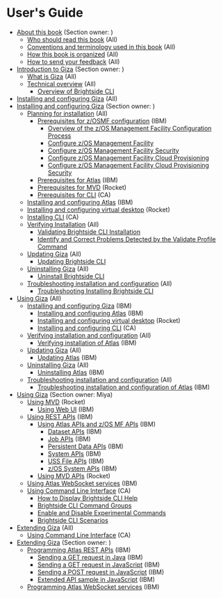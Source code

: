 # User's Guide

-   [About this book](topics/aboutthisbook.md) (Section owner: )
    - [Who should read this book](topics/whoread.md) (All)
    - [Conventions and terminology used in this book](topics/conventions.md) (All)
    - [How this book is organized](topics/organized.md) (All)
    - [How to send your feedback](topics/feedback.md) (All)
-   [Introduction to Giza](topics/introduction.md) (Section owner: )
    - [What is Giza](topics/whatis.md) (All)
    - [Technical overview](topics/techoverview.md) (All)
        -   [Overview of Brightside CLI](topics/cli-releasenotes.md)
-   [Installing and configuring Giza](topics/installandconfig.md) (All)
-   [Installing and configuring Giza](topics/installandconfig.md) (Section owner: )
    - [Planning for installation](topics/planinstall.md) (All)
        -   [Prerequisites for z/OSMF configuration](topics/prezosmf.md) (IBM)
            - [Overview of the z/OS Management Facility Configuration Process](topics/cli-overviewzosmfconfig.md)
            - [Configure z/OS Management Facility](topics/cli-configzosmf.md)
            - [Configure z/OS Management Facility Security](topics/cli-configzosmfsecurity.md)
            - [Configure z/OS Management Facility Cloud Provisioning](topics/cli-configzosmfcloudprovisioning.md)
            - [Configure z/OS Management Facility Cloud Provisioning Security](topics/cli-configzosmfcloudprovisioningsecurity.md)
        -   [Prerequisites for Atlas](topics/preatlas.md) (IBM)
        -   [Prerequisites for MVD](topics/premvd.md) (Rocket)
        -   [Prerequisites for CLI](topics/precli.md) (CA)
    -   [Installing and configuring Atlas](topics/installingatlas.md) (IBM)
    -   [Installing and configuring virtual desktop](topics/installvirtualdesktop.md) (Rocket)
    -   [Installing CLI](topics/cli-installcli.md) (CA)
    -   [Verifying Installation](topics/verifyinstall.md) (All)
        - [Validating Brightside CLI Installation](topics/cli-validateInstallation.md)
        - [Identify and Correct Problems Detected by the Validate Profile Command](topics/cli-validateInstallationcorrectproblems.md)
    -   [Updating Giza](topics/applyservices.md) (All)
        -   [Updating Brightside CLI](topics/cli-updatingcli.md)
    -   [Uninstalling Giza](topics/uninstallingatlas.md) (All)
        -   [Uninstall Brightside CLI](topics/cli-uninstallcli.md)
    -   [Troubleshooting installation and configuration](topics/troubleshoot.md) (All)
        -   [Troubleshooting Installing Brightside CLI](topics/cli-troubleshootinginstallingcli.md)
-   [Using Giza](topics/using.md) (All)
    -   [Installing and configuring Giza](topics/installingtoc.md) (IBM)
        -   [Installing and configuring Atlas](topics/installingatlas.md) (IBM)
        -   [Installing and configuring virtual desktop](topics/installvirtualdesktop.md) (Rocket)
        -   [Installing and configuring CLI](topics/installcli.md) (CA)
    -   [Verifying installation and configuration](topics/verify.md) (All)
        -   [Verifying installation of Atlas](topics/verifyinstall.md) (IBM)
    -   [Updating Giza](topics/update.md) (All)
        -   [Updating Atlas](topics/applyservices.md) (IBM)
    -   [Uninstalling Giza](topics/uninstall.md) (All)
        - [Uninstalling Atlas](topics/uninstallingatlas.md) (IBM)
    -   [Troubleshooting installation and configuration](topics/troubleshoot.md) (All)
        - [Troubleshooting installation and configuration of Atlas](topics/troubleshootatlas.md) (IBM)
-   [Using Giza](topics/using.md) (Section owner: Miya)
    -   [Using MVD](topics/usingmvd.md) (Rocket)
        - [Using Web UI](topics/usingwebui.md) (IBM)
    -   [Using REST APIs](topics/usingrestapis.md) (IBM)
        -   [Using Atlas APIs and z/OS MF APIs](topics/usingatlasrestapis.md) (IBM)
            -   [Dataset APIs](topics/datasetapis.md) (IBM)
            -   [Job APIs](topics/jobapis.md) (IBM)
            -   [Persistent Data APIs](topics/persistentdataapis.md) (IBM)
            -   [System APIs](topics/systemapi.md) (IBM)
            -   [USS File APIs](topics/ussfileapis.md) (IBM)
            -   [z/OS System APIs](topics/systemapis.md) (IBM)
        -   [Using MVD APIs](topics/usingmvdapis.md) (Rocket)
    -   [Using Atlas WebSocket services](topics/websocket.md) (IBM)
    -   [Using Command Line Interface](topics/cli-usingcli.md) (CA)
        -  [How to Display Brightside CLI Help](topics/cli-howtodisplaybrightsidehelp.md)
        -  [Brightside CLI Command Groups](topics/cli-commandgroups.md)
        -  [Enable and Disable Experimental Commands](topics/cli-enabledisablexperimentalcommands.md)
        -  [Brightside CLI Scenarios](topics/cli-scenarios.md)  
-   [Extending Giza](topics/extend.md) (All)
    -   [Using Command Line Interface](topics/usingcli.md) (CA)
-   [Extending Giza](topics/extend.md) (Section owner: )
    -   [Programming Atlas REST APIs](topics/programrestapi.md) (IBM)
        - [Sending a GET request in Java](topics/getrequestinjava.md) (IBM)
        - [Sending a GET request in JavaScript](topics/getrequestsinjavascript.md) (IBM)
        - [Sending a POST request in JavaScript](topics/postrequestinjavascript.md) (IBM)
        - [Extended API sample in JavaScript](topics/extendedapisample.md) (IBM)
    -   [Programming Atlas WebSocket services](topics/programwebsocket.md) (IBM)
